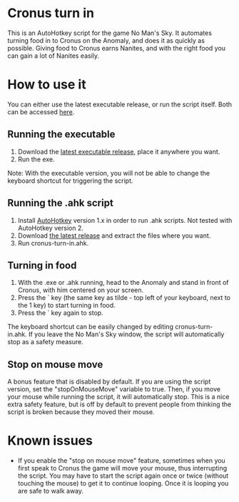 # Cronus turn in

This is an AutoHotkey script for the game No Man's Sky. It automates turning food in to Cronus on the Anomaly, and does it as quickly as possible. Giving food to Cronus earns Nanites, and with the right food you can gain a lot of Nanites easily.

# How to use it

You can either use the latest executable release, or run the script itself. Both can be accessed [here](https://github.com/sophice/ahk-nms-cronus-turn-in/releases).

## Running the executable

1) Download the [latest executable release](https://github.com/sophice/ahk-nms-cronus-turn-in/releases), place it anywhere you want.
2) Run the exe.

Note: With the executable version, you will not be able to change the keyboard shortcut for triggering the script.

## Running the .ahk script

1) Install [AutoHotkey](https://www.autohotkey.com/) version 1.x in order to run .ahk scripts. Not tested with AutoHotkey version 2.
2) Download [the latest release](https://github.com/sophice/ahk-nms-cronus-turn-in/releases) and extract the files where you want.
3) Run cronus-turn-in.ahk.

## Turning in food

1) With the .exe or .ahk running, head to the Anomaly and stand in front of Cronus, with him centered on your screen.
2) Press the ` key (the same key as tilde - top left of your keyboard, next to the 1 key) to start turning in food.
3) Press the ` key again to stop.

The keyboard shortcut can be easily changed by editing cronus-turn-in.ahk. If you leave the No Man's Sky window, the script will automatically stop as a safety measure.

## Stop on mouse move

A bonus feature that is disabled by default. If you are using the script version, set the "stopOnMouseMove" variable to true. Then, if you move your mouse while running the script, it will automatically stop. This is a nice extra safety feature, but is off by default to prevent people from thinking the script is broken because they moved their mouse.

# Known issues

- If you enable the "stop on mouse move" feature, sometimes when you first speak to Cronus the game will move your mouse, thus interrupting the script. You may have to start the script again once or twice (without touching the mouse) to get it to continue looping. Once it is looping you are safe to walk away.

